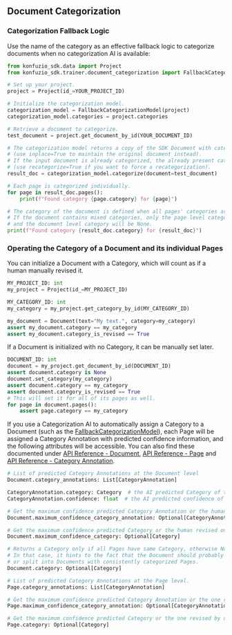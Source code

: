 ## Document Categorization

### Categorization Fallback Logic

Use the name of the category as an effective fallback logic to categorize documents when no categorization AI is available:

```python
from konfuzio_sdk.data import Project
from konfuzio_sdk.trainer.document_categorization import FallbackCategorizationModel

# Set up your project.
project = Project(id_=YOUR_PROJECT_ID)

# Initialize the categorization model.
categorization_model = FallbackCategorizationModel(project)
categorization_model.categories = project.categories

# Retrieve a document to categorize.
test_document = project.get_document_by_id(YOUR_DOCUMENT_ID)

# The categorization model returns a copy of the SDK Document with category attribute
# (use inplace=True to maintain the original document instead).
# If the input document is already categorized, the already present category is used
# (use recategorize=True if you want to force a recategorization).
result_doc = categorization_model.categorize(document=test_document)

# Each page is categorized individually.
for page in result_doc.pages():
    print(f"Found category {page.category} for {page}")

# The category of the document is defined when all pages' categories are equal.
# If the document contains mixed categories, only the page level category will be defined,
# and the document level category will be None.
print(f"Found category {result_doc.category} for {result_doc}")
```

### Operating the Category of a Document and its individual Pages

You can initialize a Document with a Category, which will count as if a human manually revised it.

```python
MY_PROJECT_ID: int
my_project = Project(id_=MY_PROJECT_ID)

MY_CATEGORY_ID: int
my_category = my_project.get_category_by_id(MY_CATEGORY_ID)

my_document = Document(text="My text.", category=my_category)
assert my_document.category == my_category
assert my_document.category_is_revised == True
```

If a Document is initialized with no Category, it can be manually set later.

```python
DOCUMENT_ID: int
document = my_project.get_document_by_id(DOCUMENT_ID)
assert document.category is None
document.set_category(my_category)
assert document.category == my_category
assert document.category_is_revised == True
# This will set it for all of its pages as well.
for page in document.pages():
    assert page.category == my_category
```

If you use a Categorization AI to automatically assign a Category to a Document (such as the 
[FallbackCategorizationModel](tutorials.html#categorization-fallback-logic)), each Page will be assigned a 
Category Annotation with predicted confidence information, and the following attributes will be accessible. You can 
also find these documented under [API Reference - Document](sourcecode.html#document), 
[API Reference - Page](sourcecode.html#page) and 
[API Reference - Category Annotation](sourcecode.html#category-annotation).

```python
# List of predicted Category Annotations at the Document level
Document.category_annotations: List[CategoryAnnotation]

CategoryAnnotation.category: Category  # the AI predicted Category of this Category Annotation
CategoryAnnotation.confidence: float  # the AI predicted confidence of this Category Annotation

# Get the maximum confidence predicted Category Annotation or the human revised one if present.
Document.maximum_confidence_category_annotation: Optional[CategoryAnnotation]

# Get the maximum confidence predicted Category or the human revised one if present.
Document.maximum_confidence_category: Optional[Category]

# Returns a Category only if all Pages have same Category, otherwise None.
# In that case, it hints to the fact that the Document should probably be revised 
# or split into Documents with consistently categorized Pages.
Document.category: Optional[Category]

# List of predicted Category Annotations at the Page level.
Page.category_annotations: List[CategoryAnnotation]

# Get the maximum confidence predicted Category Annotation or the one revised by user for this Page.
Page.maximum_confidence_category_annotation: Optional[CategoryAnnotation]

# Get the maximum confidence predicted Category or the one revised by user for this Page.
Page.category: Optional[Category]
```
